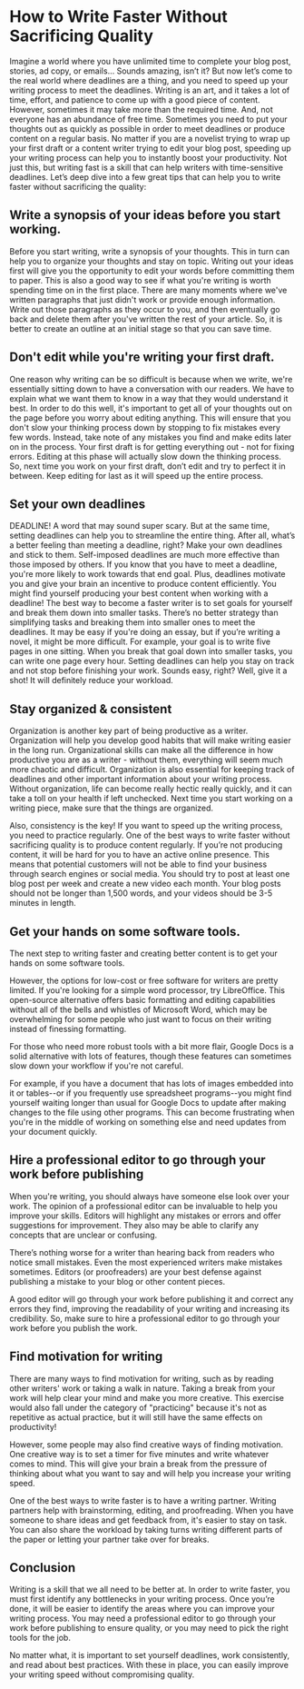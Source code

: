 # How to Write Faster Without Sacrificing Quality

Imagine a world where you have unlimited time to complete your blog post, stories, ad copy, or emails… Sounds amazing, isn’t it? But now let’s come to the real world where deadlines are a thing, and you need to speed up your writing process to meet the deadlines.
Writing is an art, and it takes a lot of time, effort, and patience to come up with a good piece of content. However, sometimes it may take more than the required time. And, not everyone has an abundance of free time. Sometimes you need to put your thoughts out as quickly as possible in order to meet deadlines or produce content on a regular basis.
No matter if you are a novelist trying to wrap up your first draft or a content writer trying to edit your blog post, speeding up your writing process can help you to instantly boost your productivity. Not just this, but writing fast is a skill that can help writers with time-sensitive deadlines. Let’s deep dive into a few great tips that can help you to write faster without sacrificing the quality:

## Write a synopsis of your ideas before you start working.

Before you start writing, write a synopsis of your thoughts. This in turn can help you to organize your thoughts and stay on topic. Writing out your ideas first will give you the opportunity to edit your words before committing them to paper.
This is also a good way to see if what you're writing is worth spending time on in the first place. There are many moments where we've written paragraphs that just didn't work or provide enough information. Write out those paragraphs as they occur to you, and then eventually go back and delete them after you've written the rest of your article.
So, it is better to create an outline at an initial stage so that you can save time.

## Don't edit while you're writing your first draft.

One reason why writing can be so difficult is because when we write, we're essentially sitting down to have a conversation with our readers. We have to explain what we want them to know in a way that they would understand it best.
In order to do this well, it's important to get all of your thoughts out on the page before you worry about editing anything. This will ensure that you don't slow your thinking process down by stopping to fix mistakes every few words. Instead, take note of any mistakes you find and make edits later on in the process. Your first draft is for getting everything out - not for fixing errors. Editing at this phase will actually slow down the thinking process.
So, next time you work on your first draft, don’t edit and try to perfect it in between. Keep editing for last as it will speed up the entire process.

## Set your own deadlines

DEADLINE! A word that may sound super scary. But at the same time, setting deadlines can help you to streamline the entire thing. After all, what’s a better feeling than meeting a deadline, right?
Make your own deadlines and stick to them. Self-imposed deadlines are much more effective than those imposed by others. If you know that you have to meet a deadline, you're more likely to work towards that end goal.
Plus, deadlines motivate you and give your brain an incentive to produce content efficiently. You might find yourself producing your best content when working with a deadline!
The best way to become a faster writer is to set goals for yourself and break them down into smaller tasks. There’s no better strategy than simplifying tasks and breaking them into smaller ones to meet the deadlines.
It may be easy if you're doing an essay, but if you’re writing a novel, it might be more difficult. For example, your goal is to write five pages in one sitting. When you break that goal down into smaller tasks, you can write one page every hour.
Setting deadlines can help you stay on track and not stop before finishing your work. Sounds easy, right? Well, give it a shot! It will definitely reduce your workload.

## Stay organized & consistent

Organization is another key part of being productive as a writer. Organization will help you develop good habits that will make writing easier in the long run. Organizational skills can make all the difference in how productive you are as a writer - without them, everything will seem much more chaotic and difficult.
Organization is also essential for keeping track of deadlines and other important information about your writing process. Without organization, life can become really hectic really quickly, and it can take a toll on your health if left unchecked.
Next time you start working on a writing piece, make sure that the things are organized.

Also, consistency is the key! If you want to speed up the writing process, you need to practice regularly.
One of the best ways to write faster without sacrificing quality is to produce content regularly. If you’re not producing content, it will be hard for you to have an active online presence. This means that potential customers will not be able to find your business through search engines or social media.
You should try to post at least one blog post per week and create a new video each month. Your blog posts should not be longer than 1,500 words, and your videos should be 3-5 minutes in length.


## Get your hands on some software tools.

The next step to writing faster and creating better content is to get your hands on some software tools.

However, the options for low-cost or free software for writers are pretty limited. If you're looking for a simple word processor, try LibreOffice. This open-source alternative offers basic formatting and editing capabilities without all of the bells and whistles of Microsoft Word, which may be overwhelming for some people who just want to focus on their writing instead of finessing formatting.

For those who need more robust tools with a bit more flair, Google Docs is a solid alternative with lots of features, though these features can sometimes slow down your workflow if you're not careful.

For example, if you have a document that has lots of images embedded into it or tables--or if you frequently use spreadsheet programs--you might find yourself waiting longer than usual for Google Docs to update after making changes to the file using other programs. This can become frustrating when you're in the middle of working on something else and need updates from your document quickly.


## Hire a professional editor to go through your work before publishing

When you're writing, you should always have someone else look over your work. The opinion of a professional editor can be invaluable to help you improve your skills. Editors will highlight any mistakes or errors and offer suggestions for improvement. They also may be able to clarify any concepts that are unclear or confusing.

There’s nothing worse for a writer than hearing back from readers who notice small mistakes. Even the most experienced writers make mistakes sometimes. Editors (or proofreaders) are your best defense against publishing a mistake to your blog or other content pieces.

A good editor will go through your work before publishing it and correct any errors they find, improving the readability of your writing and increasing its credibility. So, make sure to hire a professional editor to go through your work before you publish the work.


## Find motivation for writing

There are many ways to find motivation for writing, such as by reading other writers' work or taking a walk in nature. Taking a break from your work will help clear your mind and make you more creative. This exercise would also fall under the category of "practicing" because it's not as repetitive as actual practice, but it will still have the same effects on productivity!

However, some people may also find creative ways of finding motivation. One creative way is to set a timer for five minutes and write whatever comes to mind. This will give your brain a break from the pressure of thinking about what you want to say and will help you increase your writing speed.

One of the best ways to write faster is to have a writing partner. Writing partners help with brainstorming, editing, and proofreading. When you have someone to share ideas and get feedback from, it's easier to stay on task. You can also share the workload by taking turns writing different parts of the paper or letting your partner take over for breaks.


## Conclusion

Writing is a skill that we all need to be better at. In order to write faster, you must first identify any bottlenecks in your writing process.
Once you’re done, it will be easier to identify the areas where you can improve your writing process. You may need a professional editor to go through your work before publishing to ensure quality, or you may need to pick the right tools for the job.

No matter what, it is important to set yourself deadlines, work consistently, and read about best practices. With these in place, you can easily improve your writing speed without compromising quality.